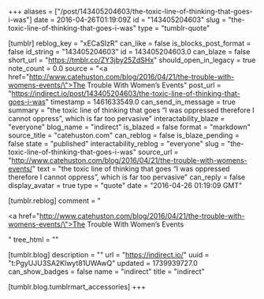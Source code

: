 +++
aliases = ["/post/143405204603/the-toxic-line-of-thinking-that-goes-i-was"]
date = 2016-04-26T01:19:09Z
id = "143405204603"
slug = "the-toxic-line-of-thinking-that-goes-i-was"
type = "tumblr-quote"

[tumblr]
reblog_key = "xECaSIzR"
can_like = false
is_blocks_post_format = false
id_string = "143405204603"
id = 143405204603.0
can_blaze = false
short_url = "https://tmblr.co/ZY3jby25ZdSHx"
should_open_in_legacy = true
note_count = 0.0
source = "<a href=\"http://www.catehuston.com/blog/2016/04/21/the-trouble-with-womens-events/\">The Trouble With Women’s Events</a>"
post_url = "https://indirect.io/post/143405204603/the-toxic-line-of-thinking-that-goes-i-was"
timestamp = 1461633549.0
can_send_in_message = true
summary = "the toxic line of thinking that goes “I was oppressed therefore I cannot oppress”, which is far too pervasive"
interactability_blaze = "everyone"
blog_name = "indirect"
is_blazed = false
format = "markdown"
source_title = "catehuston.com"
can_reblog = false
is_blaze_pending = false
state = "published"
interactability_reblog = "everyone"
slug = "the-toxic-line-of-thinking-that-goes-i-was"
source_url = "http://www.catehuston.com/blog/2016/04/21/the-trouble-with-womens-events/"
text = "the toxic line of thinking that goes “I was oppressed therefore I cannot oppress”, which is far too pervasive"
can_reply = false
display_avatar = true
type = "quote"
date = "2016-04-26 01:19:09 GMT"

[tumblr.reblog]
comment = "<p><a href=\"http://www.catehuston.com/blog/2016/04/21/the-trouble-with-womens-events/\">The Trouble With Women’s Events</a></p>"
tree_html = ""

[tumblr.blog]
description = ""
url = "https://indirect.io/"
uuid = "t:PgyUJU3SA2Klwyt81UWAwQ"
updated = 1739939727.0
can_show_badges = false
name = "indirect"
title = "indirect"

[tumblr.blog.tumblrmart_accessories]
+++
